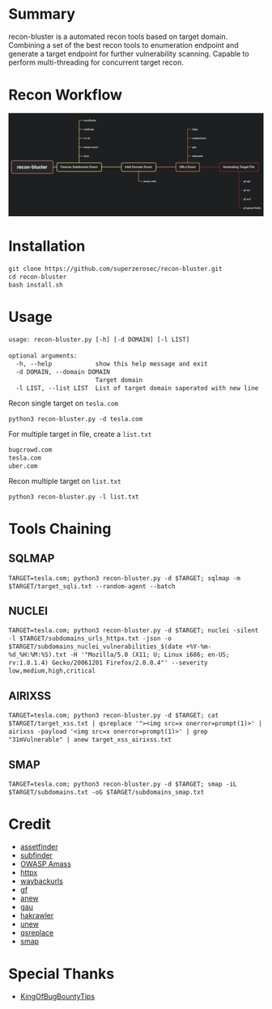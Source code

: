 # Summary
recon-bluster is a automated recon tools based on target domain. Combining a set of the best recon tools to enumeration endpoint and generate a target endpoint for further vulnerability scanning. Capable to perform multi-threading for concurrent target recon.
# Recon Workflow
![Alt text](images/xmind.png "recon workflow")
# Installation
```shell
git clone https://github.com/superzerosec/recon-bluster.git
cd recon-bluster
bash install.sh
```
# Usage
```shell
usage: recon-bluster.py [-h] [-d DOMAIN] [-l LIST]

optional arguments:
  -h, --help            show this help message and exit
  -d DOMAIN, --domain DOMAIN
                        Target domain
  -l LIST, --list LIST  List of target domain saperated with new line
```

Recon single target on `tesla.com`
```shell
python3 recon-bluster.py -d tesla.com
```
For multiple target in file, create a `list.txt`
```shell
bugcrowd.com
tesla.com
uber.com
```
Recon multiple target on `list.txt`
```shell
python3 recon-bluster.py -l list.txt
```
# Tools Chaining
## SQLMAP
```shell
TARGET=tesla.com; python3 recon-bluster.py -d $TARGET; sqlmap -m $TARGET/target_sqli.txt --random-agent --batch
```
## NUCLEI
```shell
TARGET=tesla.com; python3 recon-bluster.py -d $TARGET; nuclei -silent -l $TARGET/subdomains_urls_httpx.txt -json -o $TARGET/subdomains_nuclei_vulnerabilities_$(date +%Y-%m-%d_%H:%M:%S).txt -H '"Mozilla/5.0 (X11; U; Linux i686; en-US; rv:1.8.1.4) Gecko/20061201 Firefox/2.0.0.4"' --severity low,medium,high,critical
```
## AIRIXSS
```shell
TARGET=tesla.com; python3 recon-bluster.py -d $TARGET; cat $TARGET/target_xss.txt | qsreplace '"><img src=x onerror=prompt(1)>' | airixss -payload '<img src=x onerror=prompt(1)>' | grep "31mVulnerable" | anew target_xss_airixss.txt
```
## SMAP
```shell
TARGET=tesla.com; python3 recon-bluster.py -d $TARGET; smap -iL $TARGET/subdomains.txt -oG $TARGET/subdomains_smap.txt
```
# Credit
* [assetfinder](https://github.com/tomnomnom/assetfinder)
* [subfinder](https://github.com/projectdiscovery/subfinder)
* [OWASP Amass](https://github.com/OWASP/Amass)
* [httpx](https://github.com/projectdiscovery/httpx)
* [waybackurls](https://github.com/tomnomnom/waybackurls)
* [gf](https://github.com/tomnomnom/gf)
* [anew](https://github.com/tomnomnom/anew)
* [gau](https://github.com/lc/gau)
* [hakrawler](https://github.com/hakluke/hakrawler)
* [unew](https://github.com/dwisiswant0/unew)
* [qsreplace](https://github.com/tomnomnom/qsreplace)
* [smap](https://github.com/s0md3v/Smap)
# Special Thanks
* [KingOfBugBountyTips](https://github.com/KingOfBugbounty/KingOfBugBountyTips)
